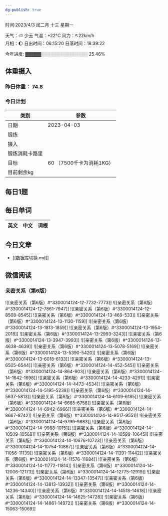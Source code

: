 ```yaml
---
dg-publish: true
---
```



时间:2023/4/3 闰二月 十三 星期一

天气：⛅️  少云 气温：+22°C 风力：↖22km/h  
月相：🌔 日出时间：06:15:20 日落时间：18:39:22

今年进度: ▓▓▓▓▓░░░░░░░░░░░░░░░ 25.46%

## 体重摄入

### 昨日体重： 74.8
### 今日计划
| 类别           | 参数                    |
| -------------- | ----------------------- |
| 日期           | 2023-04-03               |
| 锻炼           |               |
| 摄入           |  |
| 锻炼消耗卡路里 | |
| 目标           | 60      （7500千卡为消耗1KG）                |
| 目前剩余kg               |                          |



## 每日1题


## 每日单词

| 英文       | 中文       |词根|
| ---------- | ---------- | ---|


## 今日文章

- [[数据库切换.md]]

## 微信阅读

<!-- start of weread -->

### 亲密关系（第6版）
![[亲密关系（第6版）#^3300014124-12-7732-7773]]
![[亲密关系（第6版）#^3300014124-12-7861-7947]]
![[亲密关系（第6版）#^3300014124-12-8508-8545]]
![[亲密关系（第6版）#^3300014124-13-469-533]]
![[亲密关系（第6版）#^3300014124-13-1130-1159]]
![[亲密关系（第6版）#^3300014124-13-1813-1859]]
![[亲密关系（第6版）#^3300014124-13-1954-2018]]
![[亲密关系（第6版）#^3300014124-13-2993-3243]]
![[亲密关系（第6版）#^3300014124-13-3947-3993]]
![[亲密关系（第6版）#^3300014124-13-4638-4639]]
![[亲密关系（第6版）#^3300014124-13-5078-5169]]
![[亲密关系（第6版）#^3300014124-13-5390-5420]]
![[亲密关系（第6版）#^3300014124-13-6018-6133]]
![[亲密关系（第6版）#^3300014124-13-6505-6544]]
![[亲密关系（第6版）#^3300014124-14-452-545]]
![[亲密关系（第6版）#^3300014124-14-864-903]]
![[亲密关系（第6版）#^3300014124-14-1642-1698]]
![[亲密关系（第6版）#^3300014124-14-4233-4291]]
![[亲密关系（第6版）#^3300014124-14-4473-4534]]
![[亲密关系（第6版）#^3300014124-14-5195-5238]]
![[亲密关系（第6版）#^3300014124-14-5637-5813]]
![[亲密关系（第6版）#^3300014124-14-6109-6185]]
![[亲密关系（第6版）#^3300014124-14-6685-6758]]
![[亲密关系（第6版）#^3300014124-14-6942-6966]]
![[亲密关系（第6版）#^3300014124-14-8667-8742]]
![[亲密关系（第6版）#^3300014124-14-9517-9551]]
![[亲密关系（第6版）#^3300014124-14-9799-9883]]
![[亲密关系（第6版）#^3300014124-14-9988-10151]]
![[亲密关系（第6版）#^3300014124-14-10509-10568]]
![[亲密关系（第6版）#^3300014124-14-10599-10645]]
![[亲密关系（第6版）#^3300014124-14-10676-10723]]
![[亲密关系（第6版）#^3300014124-14-10754-10867]]
![[亲密关系（第6版）#^3300014124-14-11056-11139]]
![[亲密关系（第6版）#^3300014124-14-11391-11442]]
![[亲密关系（第6版）#^3300014124-14-11576-11684]]
![[亲密关系（第6版）#^3300014124-14-11772-11814]]
![[亲密关系（第6版）#^3300014124-14-12006-12173]]
![[亲密关系（第6版）#^3300014124-14-12775-12919]]
![[亲密关系（第6版）#^3300014124-14-13347-13547]]
![[亲密关系（第6版）#^3300014124-14-13813-13932]]
![[亲密关系（第6版）#^3300014124-14-14236-14340]]
![[亲密关系（第6版）#^3300014124-14-14518-14618]]
![[亲密关系（第6版）#^3300014124-14-14625-14728]]
![[亲密关系（第6版）#^3300014124-14-14861-14972]]
![[亲密关系（第6版）#^3300014124-14-15063-15069]]

<!-- end of weread -->
